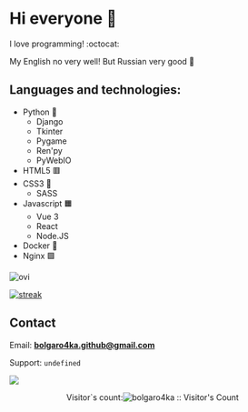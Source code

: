 # Hi everyone 👋

I love programming! :octocat:

My English no very well! But Russian very good 🎉

## Languages and technologies:
  - Python 🐍
    - Django
    - Tkinter
    - Pygame
    - Ren'py
    - PyWebIO
  - HTML5 🟥
  - CSS3 🌈
    - SASS 
  - Javascript 🟧
    - Vue 3
    - React
    - Node.JS
  - Docker 🐳
  - Nginx 🟩
<!-- C++ 🟦 -->
<img src="https://github-readme-stats.vercel.app/api/top-langs?username=bolgaro4ka&show_icons=true&locale=en&layout=compact&theme=chartreuse-dark" alt="ovi" /> 

<!-- [![built with Codeium](https://codeium.com/badges/main)](https://codeium.com) -->
[![streak](https://codeium.com/badges/v2/user/raggedly-discrete-tamarin-86396/streak)](https://codeium.com/profile/raggedly-discrete-tamarin-86396)
## Contact

Email: **bolgaro4ka.github@gmail.com**

Support: `undefined`
<!--
**bolgaro4ka/bolgaro4ka** is a ✨ _special_ ✨ repository because its `README.md` (this file) appears on your GitHub profile.

Here are some ideas to get you started:

- 🔭 I’m currently working on ...
- 🌱 I’m currently learning ...
- 👯 I’m looking to collaborate on ...
- 🤔 I’m looking for help with ...
- 💬 Ask me about ...
- 📫 How to reach me: ...
- 😄 Pronouns: ...
- ⚡ Fun fact: ...
-->

<img src="https://github-profile-trophy.vercel.app/?username=bolgaro4ka&theme=juicyfresh&no-bg=true" />

<div style="display: flex; align-items: center; justify-content: center;"><p>Visitor`s count: </p><img src="https://profile-counter.glitch.me/{bolgaro4ka}/count.svg" alt="bolgaro4ka :: Visitor's Count" /></div>
